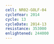 ```yaml
---
cell: NR02-GOLF-04
cycleYear: 2014
cycle: 13
cycleDate: 2014-13
resistance: 353000
enlightened: 244000 
---
```

      